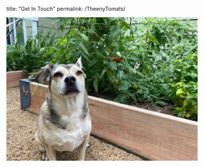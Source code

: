 title: "Get In Touch"
permalink: /TheenyTomats/


<img src="/docs/assets/images/TheenieTomats.jpg">
